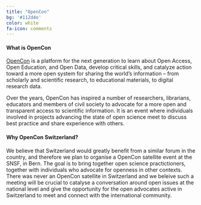 ```yaml
---
title: "OpenCon"
bg: '#112d4e'
color: white
fa-icon: comments
---
```


#### What is OpenCon

[OpenCon](http://www.opencon2017.org/) is a platform for the next generation to learn about Open Access, Open Education, and Open Data, develop critical skills, and catalyze action toward a more open system for sharing the world’s information – from scholarly and scientific research, to educational materials, to digital research data.

Over the years, OpenCon has inspired a number of researchers, librarians, educators and members of civil society to advocate for a more open and transparent access to scientific information. It is an event where individuals involved in projects advancing the state of open science meet to discuss best practice and share experience with others.

#### Why OpenCon Switzerland?

We believe that Switzerland would greatly benefit from a similar forum in the country, and therefore we plan to organise a OpenCon satellite event at the SNSF, in Bern. The goal is to bring together open science practictioners, together with individuals who advocate for openness in other contexts. There was never an OpenCon satellite in Switzerland and we beleive such a meeting will be crucial to catalyse a conversation around open issues at the national level and give the opportunity for the open advocates active in Switzerland to meet and connect with the international community.
